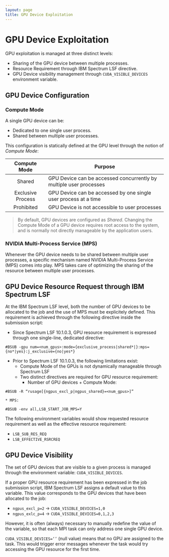 ```yaml
---
layout: page
title: GPU Device Exploitation
---
```


# GPU Device Exploitation

GPU exploitation is managed at three distinct levels:
* Sharing of the GPU device between multiple processes.
*	Resource Requirement through IBM Spectrum LSF directive.
* GPU Device visibility management through `CUDA_VISIBLE_DEVICES` environment variable.

## GPU Device Configuration

### Compute Mode

A single GPU device can be:
* Dedicated to one single user process.
* Shared between multiple user processes.

This configuration is statically defined at the GPU level through the notion of *Compute Mode*:

| Compute Mode      | Purpose
|:-----------------:|-------
| Shared            | GPU Device can be accessed concurrently by multiple user processes
| Exclusive Process | GPU Device can be accessed by one single user process at a time
| Prohibited        | GPU Device is not accessible to user processes

> By default, GPU devices are configured as *Shared*.
Changing the Compute Mode of a GPU device requires root access to the system, and is normally not directly manageable by the application users.

### NVIDIA Multi-Process Service (MPS)

Whenever the GPU device needs to be shared between multiple user processes, a specific mechanism named NVIDIA Multi-Process Service (MPS) comes into play.
MPS takes care of optimizing the sharing of the resource between multiple user processes.

## GPU Device Resource Request through IBM Spectrum LSF

At the IBM Spectrum LSF level, both the number of GPU devices to be allocated to the job and the use of MPS must be explicitely defined.
This requirement is achieved through the following directive inside the submission script:

* Since Spectrum LSF 10.1.0.3, GPU resource requirement is expressed through one single-line, dedicated directive:
```
#BSUB -gpu num=<num_gpus>:mode={exclusive_process|shared*|}:mps={no*|yes}:j_exclusive={no|yes*}
```

* Prior to Spectrum LSF 10.1.0.3, the following limitations exist:
  * Compute Mode of the GPUs is not dynamically manageable through Spectrum LSF
  * Two distinct directives are required for GPU resource requirement:
    * Number of GPU devices + Compute Mode:
```
#BSUB -R “rusage[{ngpus_excl_p|ngpus_shared}=<num_gpus>]”
```
    * MPS:
```
#BSUB -env all,LSB_START_JOB_MPS=Y
```

>
The following environment variables would show requested resource requirement as well as the effective resource requirement:
* `LSB_SUB_RES_REQ`
* `LSB_EFFECTIVE_RSRCREQ`

## GPU Device Visibility

The set of GPU devices that are visible to a given process is managed through the environment variable: `CUDA_VISIBLE_DEVICES`.

If a proper GPU resource requirement has been expressed in the job submission script, IBM Spectrum LSF assigns a default value to this variable. This value corresponds to the GPU devices that have been allocated to the job:
* `ngpus_excl_p=2` -> `CUDA_VISIBLE_DEVICES=1,0`
* `ngpus_exlc_p=4` -> `CUDA_VISIBLE_DEVICES=0,1,2,3`

However, it is often (always) necessary to manually redefine the value of the variable, so that each MPI task can only address one single GPU device.

>
`CUDA_VISIBLE_DEVICES=‘’` (null value) means that no GPU are assigned to the task.
This would trigger error messages whenever the task would try accessing the GPU resource for the first time.
